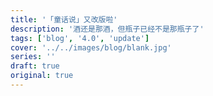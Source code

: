 ```yaml
---
title: '「童话说」又改版啦'
description: '酒还是那酒，但瓶子已经不是那瓶子了'
tags: ['blog', '4.0', 'update']
cover: '../../images/blog/blank.jpg'
series: ''
draft: true
original: true
---
```

